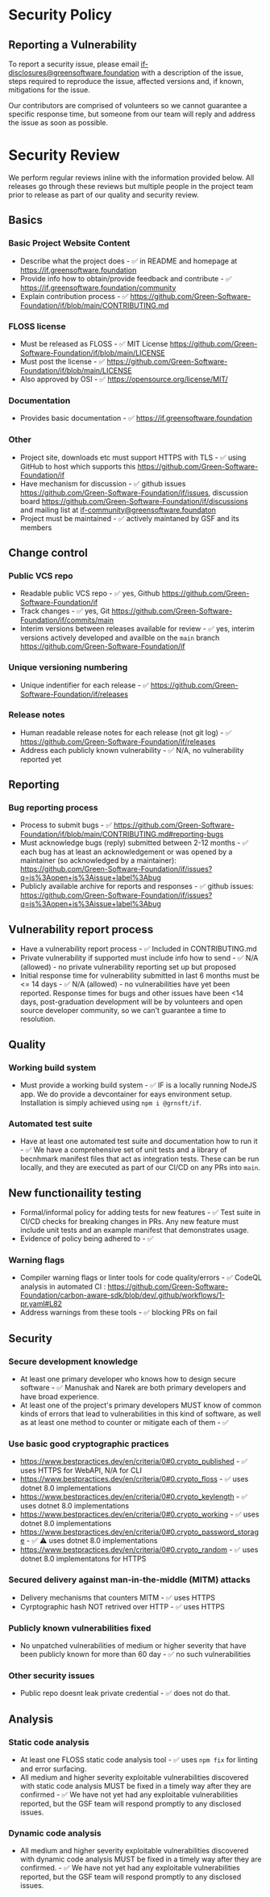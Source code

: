 # Security Policy

## Reporting a Vulnerability

To report a security issue, please email if-disclosures@greensoftware.foundation with a description of the issue, steps required to reproduce the issue, affected versions and, if known, mitigations for the issue.

Our contributors are comprised of volunteers so we cannot guarantee a specific response time, but someone from our team will reply and address the issue as soon as possible.

# Security Review

We perform regular reviews inline with the information provided below.  All releases go through these reviews but multiple people in the project team prior to release as part of our quality and security review.

## Basics
### Basic Project Website Content
- Describe what the project does - ✅  in README and homepage at https://if.greensoftware.foundation
- Provide info how to obtain/provide feedback and contribute - ✅ https://if.greensoftware.foundation/community
- Explain contribution process - ✅ https://github.com/Green-Software-Foundation/if/blob/main/CONTRIBUTING.md

### FLOSS license
- Must be released as FLOSS - ✅ MIT License https://github.com/Green-Software-Foundation/if/blob/main/LICENSE
- Must post the license - ✅ https://github.com/Green-Software-Foundation/if/blob/main/LICENSE
- Also approved by OSI - ✅  https://opensource.org/license/MIT/

### Documentation
- Provides basic documentation - ✅ https://if.greensoftware.foundation

### Other
- Project site, downloads etc must support HTTPS with TLS - ✅ using GitHub to host which supports this https://github.com/Green-Software-Foundation/if
- Have mechanism for discussion - ✅ github issues https://github.com/Green-Software-Foundation/if/issues, discussion board https://github.com/Green-Software-Foundation/if/discussions and mailing list at if-community@greensoftware.foundaton
- Project must be maintained - ✅ actively maintaned by GSF and its members

## Change control
###  Public VCS repo
- Readable public VCS repo - ✅ yes, Github https://github.com/Green-Software-Foundation/if
- Track changes - ✅ yes, Git https://github.com/Green-Software-Foundation/if/commits/main
- Interim versions between releases available for review - ✅ yes, interim versions actively developed and availble on the `main` branch https://github.com/Green-Software-Foundation/if

### Unique versioning numbering
- Unique indentifier for each release - ✅ https://github.com/Green-Software-Foundation/if/releases

### Release notes
- Human readable release notes for each release (not git log) - ✅ https://github.com/Green-Software-Foundation/if/releases
- Address each publicly known vulnerability - ✅ N/A, no vulnerability reported yet

## Reporting
### Bug reporting process
- Process to submit bugs - ✅ https://github.com/Green-Software-Foundation/if/blob/main/CONTRIBUTING.md#reporting-bugs
- Must acknowledge bugs (reply) submitted between 2-12 months - ✅ each bug has at least an acknowledgement or was opened by a maintainer (so acknowledged by a maintainer): https://github.com/Green-Software-Foundation/if/issues?q=is%3Aopen+is%3Aissue+label%3Abug
- Publicly available archive for reports and responses - ✅ github issues: https://github.com/Green-Software-Foundation/if/issues?q=is%3Aopen+is%3Aissue+label%3Abug

## Vulnerability report process
- Have a vulnerability report process - ✅ Included in CONTRIBUTING.md
- Private vulnerability if supported must include info how to send - ✅ N/A (allowed) - no private vulnerability reporting set up but proposed
- Initial response time for vulnerability submitted in last 6 months must be <= 14 days - ✅ N/A (allowed) - no vulnerabilities have yet been reported. Response times for bugs and other issues have been <14 days, post-graduation development will be by volunteers and open source developer community, so we can't guarantee a time to resolution.

## Quality
### Working build system
- Must provide a working build system - ✅ IF is a locally running NodeJS app. We do provide a devcontainer for eays environment setup. Installation is simply achieved using `npm i @grnsft/if`.

### Automated test suite
- Have at least one automated test suite and documentation how to run it - ✅  We have a comprehensive set of unit tests and a library of becnhmark manifest files that act as integration tests. These can be run locally, and they are executed as part of our CI/CD on any PRs into `main`.

## New functionaility testing
- Formal/informal policy for adding tests for new features - ✅ Test suite in CI/CD checks for breaking changes in PRs. Any new feature must include unit tests and an example manifest that demonstrates usage.
- Evidence of policy being adhered to - ✅ 

### Warning flags
- Compiler warning flags or linter tools for code quality/errors - ✅ CodeQL analysis in automated CI : https://github.com/Green-Software-Foundation/carbon-aware-sdk/blob/dev/.github/workflows/1-pr.yaml#L82
- Address warnings from these tools - ✅ blocking PRs on fail

## Security
### Secure development knowledge
- At least one primary developer who knows how to design secure software - ✅ Manushak and Narek are both primary developers and have broad experience.
- At least one of the project's primary developers MUST know of common kinds of errors that lead to vulnerabilities in this kind of software, as well as at least one method to counter or mitigate each of them - ✅ 

### Use basic good cryptographic practices
- https://www.bestpractices.dev/en/criteria/0#0.crypto_published - ✅ uses HTTPS for WebAPI, N/A for CLI
- https://www.bestpractices.dev/en/criteria/0#0.crypto_floss - ✅ uses dotnet 8.0 implementations
- https://www.bestpractices.dev/en/criteria/0#0.crypto_keylength - ✅ uses dotnet 8.0 implementations
- https://www.bestpractices.dev/en/criteria/0#0.crypto_working - ✅ uses dotnet 8.0 implementations
- https://www.bestpractices.dev/en/criteria/0#0.crypto_password_storage - ✅ ⚠️  uses dotnet 8.0 implementations
- https://www.bestpractices.dev/en/criteria/0#0.crypto_random - ✅ uses dotnet 8.0 implementatons for HTTPS

### Secured delivery against man-in-the-middle (MITM) attacks
- Delivery mechanisms that counters MITM - ✅ uses HTTPS
- Cyrptographic hash NOT retrived over HTTP - ✅  uses HTTPS

### Publicly known vulnerabilities fixed
- No unpatched vulnerabilities of medium or higher severity that have been publicly known for more than 60 day - ✅ no such vulnerabilities

### Other security issues
- Public repo doesnt leak private credential - ✅ does not do that.

## Analysis
### Static code analysis
- At least one FLOSS static code analysis tool - ✅ uses `npm fix` for linting and error surfacing.
- All medium and higher severity exploitable vulnerabilities discovered with static code analysis MUST be fixed in a timely way after they are confirmed - ✅ We have not yet had any exploitable vulnerabilities reported, but the GSF team will respond promptly to any disclosed issues.

### Dynamic code analysis
- All medium and higher severity exploitable vulnerabilities discovered with dynamic code analysis MUST be fixed in a timely way after they are confirmed. - ✅ We have not yet had any exploitable vulnerabilities reported, but the GSF team will respond promptly to any disclosed issues.
